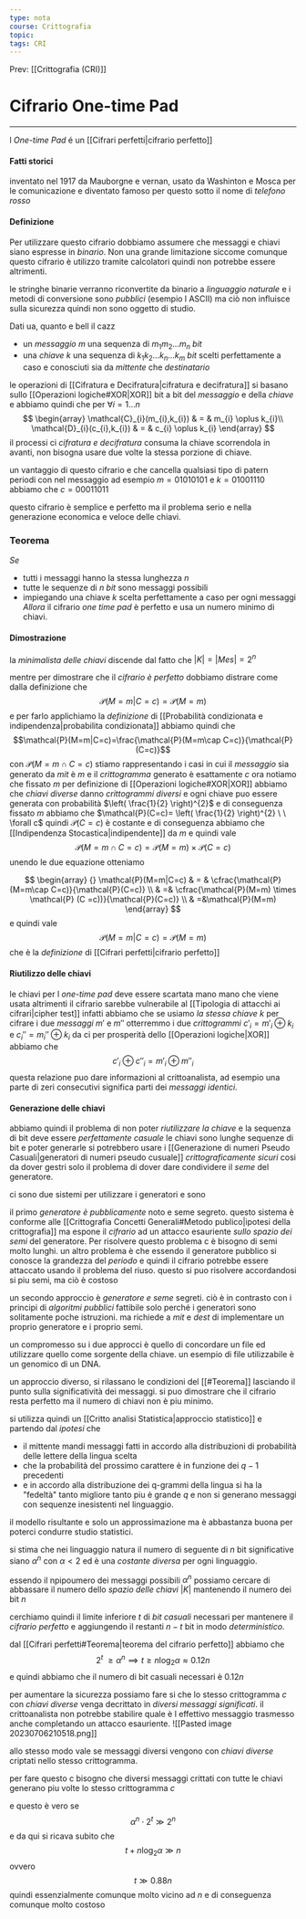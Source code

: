 ```yaml
---
type: nota
course: Crittografia
topic: 
tags: CRI
---
```


Prev: [[Crittografia (CRI)]]

# Cifrario One-time Pad
---
l _One-time Pad_ é un [[Cifrari perfetti|cifrario perfetto]]


#### Fatti storici
inventato nel 1917 da Mauborgne e vernan, usato da Washinton e Mosca per le comunicazione e diventato famoso per questo sotto il nome di _telefono rosso_


#### Definizione
Per utilizzare questo cifrario dobbiamo assumere che messaggi e chiavi siano espresse in _binario_. Non una grande limitazione siccome comunque questo cifrario è utilizzo tramite calcolatori quindi non potrebbe essere altrimenti.

le stringhe binarie verranno riconvertite da binario a _linguaggio naturale_ e i metodi di conversione sono _pubblici_ (esempio l ASCII) ma ciò non influisce sulla sicurezza quindi non sono oggetto di studio.


Dati
ua, quanto e bell il cazz
- un _messaggio_ $m$ una sequenza di $m_{1}m_{2}\dots m_{n}$ _bit_ 
- una _chiave_ $k$ una sequenza di $k_{1}k_{2}\dots k_{n}\dots k_{m}$ _bit_ scelti perfettamente a caso e conosciuti sia da _mittente_ che _destinatario_

le operazioni di [[Cifratura e Decifratura|cifratura e decifratura]] si basano sullo [[Operazioni logiche#XOR|XOR]] bit a bit del _messaggio_ e della _chiave_ e abbiamo quindi che per $\forall i = 1 \dots n$
$$
\begin{array}
\mathcal{C}_{i}(m_{i},k_{i}) & = & m_{i} \oplus k_{i}\\
\mathcal{D}_{i}(c_{i},k_{i}) & = & c_{i} \oplus k_{i}
\end{array}
$$
il processi ci _cifratura e decifratura_ consuma la chiave scorrendola in avanti, non bisogna usare due volte la stessa porzione di chiave.

un vantaggio di questo cifrario e che cancella qualsiasi tipo di patern periodi con nel messaggio ad esempio 
$m = 01010101$ e $k=01001110$ abbiamo che $c=00011011$

questo cifrario è semplice e perfetto ma il problema serio e nella generazione economica e veloce delle chiavi.

### Teorema
_Se_ 
- tutti i messaggi hanno la stessa lunghezza $n$
- tutte le sequenze di $n$ _bit_ sono messaggi possibili
- impiegando una chiave $k$ scelta perfettamente a caso per ogni messaggi
_Allora_ il cifrario _one time pad_ è perfetto e usa un numero minimo di chiavi.

#### Dimostrazione
la _minimalista delle chiavi_ discende dal fatto che $|K|=|Mes|=2^{n}$

mentre per dimostrare che il _cifrario è perfetto_ dobbiamo distrare come dalla definizione che 
$$\mathcal{P}(M=m|C=c)=\mathcal{P}(M=m)$$
e per farlo applichiamo la _definizione_ di  [[Probabilità condizionata e indipendenza|probabilita condizionata]] 
abbiamo quindi che 
$$\mathcal{P}(M=m|C=c)=\frac{\mathcal{P}(M=m\cap C=c)}{\mathcal{P}(C=c)}$$
con $\mathcal{P}(M=m\cap C=c)$ stiamo rappresentando i casi in cui il _messaggio_ sia generato da $mit$ è $m$ e il _crittogramma_ generato è esattamente $c$ 
ora notiamo che fissato $m$ per definizione di [[Operazioni logiche#XOR|XOR]] abbiamo che _chiavi diverse_ danno _crittogrammi diversi_ e ogni chiave puo essere generata con probabilità $\left( \frac{1}{2} \right)^{2}$ e di conseguenza fissato $m$  abbiamo che $\mathcal{P}(C=c)= \left( \frac{1}{2} \right)^{2} \ \ \forall c$  quindi $\mathcal{P}(C=c)$ è costante e di conseguenza abbiamo che [[Indipendenza Stocastica|indipendente]] da $m$ e quindi vale 
$$\mathcal{P}(M=m\cap C=c) = \mathcal{P}(M=m) \times \mathcal{P} (C =c)$$
unendo le due equazione otteniamo

$$
\begin{array} {}
\mathcal{P}(M=m|C=c) & = &  
\cfrac{\mathcal{P}(M=m\cap C=c)}{\mathcal{P}(C=c)} \\
 & =& \cfrac{\mathcal{P}(M=m) \times \mathcal{P} (C =c))}{\mathcal{P}(C=c)} \\
& =&\mathcal{P}(M=m)
\end{array}
$$
e quindi vale 
$$\mathcal{P}(M=m|C=c) =\mathcal{P}(M=m)$$
che è la _definizione_ di [[Cifrari perfetti|cifrario perfetto]]


#### Riutilizzo delle chiavi
le chiavi per l _one-time pad_ deve essere scartata mano mano che viene usata altrimenti il cifrario sarebbe vulnerabile al [[Tipologia di attacchi ai cifrari|cipher test]] 
infatti abbiamo che se usiamo _la stessa chiave_ $k$ per cifrare i due _messaggi_ $m'$ e $m''$ otterremmo  i due _crittogrammi_ $c'_i=m'_i\oplus k_i$ e $c_i''=m_i''\oplus k_i$  da ci per prosperità dello [[Operazioni logiche|XOR]] abbiamo che
$$c'_i \oplus c''_i = m'_i \oplus m''_i$$ 
questa relazione puo dare informazioni al crittoanalista, ad esempio una parte di zeri consecutivi significa parti dei _messaggi identici_.


#### Generazione delle chiavi
 abbiamo quindi il problema di non poter _riutilizzare la chiave_ e la sequenza di bit deve essere _perfettamente casuale_ 
le chiavi sono lunghe sequenze di bit e poter generarle si potrebbero usare i [[Generazione di numeri Pseudo Casuali|generatori di numeri pseudo cusuale]] _crittograficamente sicuri_
cosi da dover gestri solo il problema di dover dare condividere il _seme_ del generatore.

ci sono due sistemi per utilizzare i generatori e sono

il primo _generatore è pubblicamente_ noto e seme segreto.
questo sistema è conforme alle [[Crittografia Concetti Generali#Metodo publico|ipotesi della crittografia]] ma espone il _cifrario_ ad un attacco esauriente _sullo spazio dei semi_ del generatore. Per risolvere questo problema c è bisogno di semi molto lunghi. 
un altro problema è che essendo il generatore pubblico si conosce la grandezza del _periodo_ e quindi il cifrario potrebbe essere attaccato usando il problema del riuso. questo si puo risolvere accordandosi si piu semi, ma ciò è costoso

un secondo approccio è _generatore e seme_ segreti. ciò è in contrasto con i principi di _algoritmi pubblici_  fattibile solo perché i generatori sono solitamente poche istruzioni. ma richiede a $mit$ e $dest$ di implementare un proprio generatore e i proprio semi.

un compromesso su i due approcci è quello di concordare un file ed utilizzare quello come sorgente della chiave. un esempio di file utilizzabile è un genomico di un DNA.


un approccio diverso, si rilassano le condizioni del [[#Teorema]] lasciando il punto sulla significatività dei messaggi. si puo dimostrare che il cifrario resta perfetto ma il numero di chiavi non è piu minimo.

si utilizza quindi un [[Critto analisi Statistica|approccio statistico]] e partendo dal _ipotesi_ che
- il mittente mandi messaggi fatti in accordo alla distribuzioni di probabilità delle lettere della lingua scelta 
- che la probabilità del prossimo carattere è in funzione dei $q-1$ precedenti
- e in accordo alla distribuzione dei q-grammi della lingua
si ha la "fedeltà" tanto migliore tanto piu è grande $q$ e non si generano messaggi con sequenze inesistenti nel linguaggio.

il modello risultante e solo un approssimazione ma è abbastanza buona per poterci condurre studio statistici.

si stima che nei linguaggio natura il numero di seguente di $n$ bit significative siano $\alpha^{n}$ con $\alpha<2$ ed è una _costante diversa_ per ogni linguaggio.

essendo il npipoumero dei messaggi possibili $\alpha^{n}$ possiamo cercare di abbassare il numero dello _spazio delle chiavi_ $|K|$ mantenendo il numero dei bit $n$

cerchiamo quindi il limite inferiore $t$ di _bit casuali_ necessari per mantenere il _cifrario perfetto_ e aggiungendo il restanti $n-t$ bit in modo _deterministico_.

dal [[Cifrari perfetti#Teorema|teorema del cifrario perfetto]] abbiamo che $$2^{t} \ \geq \alpha ^{n} \implies t \geq n \log_{2}\alpha \approx 0.12n$$ e quindi abbiamo che il numero di bit casuali necessari è $0.12n$

per aumentare la sicurezza possiamo fare si che lo stesso crittogramma $c$ con _chiavi diverse_ venga decrittato in  _diversi messaggi significati_. il crittoanalista non potrebbe stabilire quale è l effettivo messaggio trasmesso anche completando un attacco esauriente.
![[Pasted image 20230706210518.png]]

allo stesso modo vale se messaggi diversi vengono con _chiavi diverse_ criptati nello stesso crittogramma.

per fare questo c bisogno che diversi messaggi crittati con tutte le chiavi generano piu volte lo stesso crittogramma $c$  

e questo è vero se $$\alpha^{n} \cdot 2^{t} \gg 2^{n}$$
e da qui si ricava subito che
$$t+n\log_{2}\alpha\gg n$$
ovvero $$t \gg 0.88n$$
quindi essenzialmente comunque molto vicino ad $n$ e di conseguenza comunque molto costoso

 